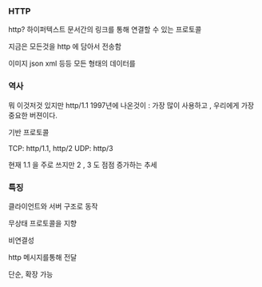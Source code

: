 ### HTTP

http? 하이퍼텍스트 문서간의 링크를 통해 연결할 수 있는 프로토콜

지금은 모든것을 http 에 담아서 전송함

이미지 json xml 등등 모든 형태의 데이터를

### 역사

뭐 이것저것 있지만 http/1.1 1997년에 나온것이 : 가장 많이 사용하고 , 우리에게 가장 중요한 버젼이다.

기반 프로토콜

TCP: http/1.1, http/2
UDP: http/3

현재 1.1 을 주로 쓰지만 2 , 3 도 점점 증가하는 추세

### 특징

클라이언트와 서버 구조로 동작

무상태 프로토콜을 지향

비연결성

http 메시지를통해 전달

단순, 확장 가능
